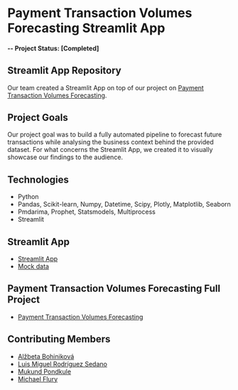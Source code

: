 # Payment Transaction Volumes Forecasting Streamlit App

#### -- Project Status: [Completed]

## Streamlit App Repository
Our team created a Streamlit App on top of our project on [Payment Transaction Volumes Forecasting](https://github.com/mikjf/transaction_volumes_forecasting).

## Project Goals
Our project goal was to build a fully automated pipeline to forecast future transactions while analysing the business context behind the provided dataset. For what concerns the Streamlit App, we created it to visually showcase our findings to the audience.

## Technologies
* Python
* Pandas, Scikit-learn, Numpy, Datetime, Scipy, Plotly, Matplotlib, Seaborn
* Pmdarima, Prophet, Statsmodels, Multiprocess
* Streamlit

## Streamlit App
* [Streamlit App](https://transaction-volumes-forecasting-app-py.streamlit.app/)
* [Mock data](https://github.com/mikjf/transaction_volumes_forecasting_streamlit_app/blob/main/mock_data/Mock_Time_Series_Merchants_Transactions_Anonymized.csv)

## Payment Transaction Volumes Forecasting Full Project
* [Payment Transaction Volumes Forecasting](https://github.com/mikjf/transaction_volumes_forecasting)

## Contributing Members
* [Alžbeta Bohiniková](https://github.com/Betka112)
* [Luis Miguel Rodríguez Sedano](https://github.com/Euphorbix)
* [Mukund Pondkule](https://github.com/mpondkule)
* [Michael Flury](https://github.com/mikjf)
